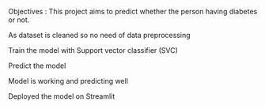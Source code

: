 Objectives : This project aims to predict whether the person having diabetes or not.

As dataset is cleaned so no need of data preprocessing

Train the model with Support vector classifier (SVC)

Predict the model

Model is working and predicting well 

Deployed the model on Streamlit
